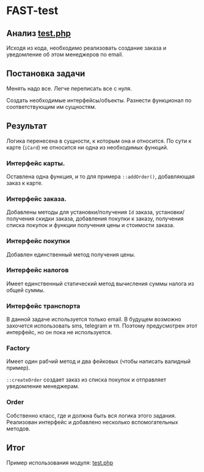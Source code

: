 # FAST-test

## Анализ [test.php](test.origin.php)

Исходя из кода, необходимо реализовать создание заказа и уведомление 
об этом менеджеров по email.

## Постановка задачи

Менять надо все. Легче переписать все с нуля.

Создать необходимые интерфейсы/объекты. 
Разнести функционал по соответствующим им сущностям.

## Результат

Логика перенесена в сущности, к которым она и относится.
По сути к карте (`iCard`) не относится ни одна из необходимых функций.

### Интерфейс карты.

Оставлена одна функция, и то для примера `::addOrder()`, добавляющая заказ к карте.

### Интерфейс заказа.

Добавлены методы для установки/получения `Id` заказа,
установки/получения скидки заказа,
добавления покупки к заказу, получения списка покупок и
функции получения цены и стоимости заказа.

### Интерфейс покупки

Добавлен единственный метод получения цены.

### Интерфейс налогов

Имеет единственный статический метод вычисления суммы налога из общей суммы.

### Интерфейс транспорта

В данной задаче используется только email. В будущем возможно захочется использовать
sms, telegram и тп. Поэтому предусмотрен этот интерфейс, но он пока не используется.

### Factory

Имеет один рабчий метод и два фейковых (чтобы написать валидный пример).

`::createOrder` создает заказ из списка покупок и отправляет уведомление менеджерам.

### Order

Собственно класс, где и должна быть вся логика этого задания.
Реализован интерфейс и добавлено несколько вспомогательных методов.

## Итог

Пример использования модуля: [test.php](test.php)
